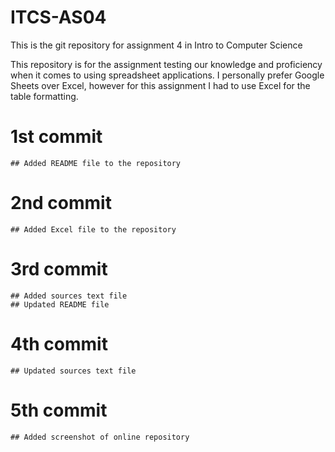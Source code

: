 # ITCS-AS04
This is the git repository for assignment 4 in Intro to Computer Science

This repository is for the assignment testing our knowledge and proficiency when it comes to using spreadsheet applications. I personally prefer Google Sheets over Excel, however for this assignment I had to use Excel for the table formatting. 

# 1st commit
	## Added README file to the repository

# 2nd commit
	## Added Excel file to the repository

# 3rd commit 
	## Added sources text file
	## Updated README file

# 4th commit
	## Updated sources text file

# 5th commit
	## Added screenshot of online repository